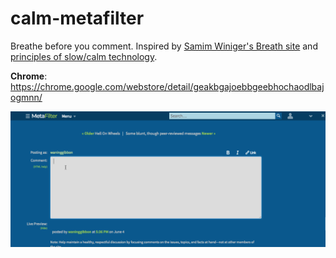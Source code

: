 # calm-metafilter

Breathe before you comment. Inspired by [Samim Winiger's Breath site](https://samim.io/breath/) and [principles of slow/calm technology](https://www.are.na/emanuel-f/slow-technology-locally-grown-and-grass-fed-1515708893).

**Chrome**: https://chrome.google.com/webstore/detail/geakbgajoebbgeebhochaodlbajogmnn/

![extension gif](https://github.com/emanuelfeld/calm-metafilter/raw/master/example.gif)
